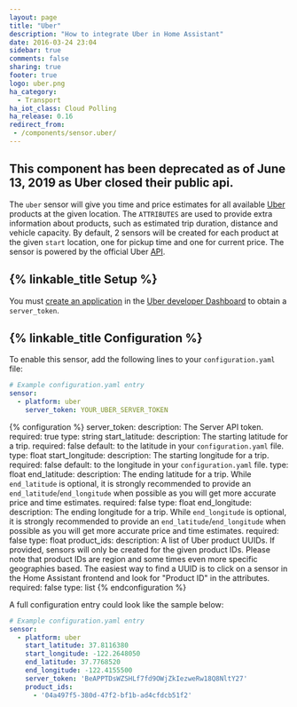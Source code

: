 ```yaml
---
layout: page
title: "Uber"
description: "How to integrate Uber in Home Assistant"
date: 2016-03-24 23:04
sidebar: true
comments: false
sharing: true
footer: true
logo: uber.png
ha_category:
  - Transport
ha_iot_class: Cloud Polling
ha_release: 0.16
redirect_from:
 - /components/sensor.uber/
---
```

## This component has been deprecated as of June 13, 2019 as Uber closed their public api.

The `uber` sensor will give you time and price estimates for all available [Uber](https://uber.com) products at the given location. The `ATTRIBUTES` are used to provide extra information about products, such as estimated trip duration, distance and vehicle capacity. By default, 2 sensors will be created for each product at the given `start` location, one for pickup time and one for current price. The sensor is powered by the official Uber [API](https://developer.uber.com/).

## {% linkable_title Setup %}

You must [create an application](https://developer.uber.com/dashboard/create) in the [Uber developer Dashboard](https://developer.uber.com) to obtain a `server_token`.

## {% linkable_title Configuration %}

To enable this sensor, add the following lines to your `configuration.yaml` file:

```yaml
# Example configuration.yaml entry
sensor:
  - platform: uber
    server_token: YOUR_UBER_SERVER_TOKEN
```

{% configuration %}
server_token:
  description: The Server API token.
  required: true
  type: string
start_latitude:
  description: The starting latitude for a trip.
  required: false
  default: to the latitude in your `configuration.yaml` file.
  type: float
start_longitude:
  description: The starting longitude for a trip.
  required: false
  default: to the longitude in your `configuration.yaml` file.
  type: float
end_latitude:
  description: The ending latitude for a trip. While `end_latitude` is optional, it is strongly recommended to provide an `end_latitude`/`end_longitude` when possible as you will get more accurate price and time estimates.
  required: false
  type: float
end_longitude:
  description: The ending longitude for a trip. While `end_longitude` is optional, it is strongly recommended to provide an `end_latitude`/`end_longitude` when possible as you will get more accurate price and time estimates.
  required: false
  type: float
product_ids:
  description: A list of Uber product UUIDs. If provided, sensors will only be created for the given product IDs. Please note that product IDs are region and some times even more specific geographies based. The easiest way to find a UUID is to click on a sensor in the Home Assistant frontend and look for "Product ID" in the attributes.
  required: false
  type: list
{% endconfiguration %}

A full configuration entry could look like the sample below:

```yaml
# Example configuration.yaml entry
sensor:
  - platform: uber
    start_latitude: 37.8116380
    start_longitude: -122.2648050
    end_latitude: 37.7768520
    end_longitude: -122.4155500
    server_token: 'BeAPPTDsWZSHLf7fd9OWjZkIezweRw18Q8NltY27'
    product_ids:
      - '04a497f5-380d-47f2-bf1b-ad4cfdcb51f2'
```
